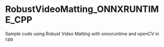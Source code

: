 # RobustVideoMatting_ONNXRUNTIME_CPP
Sample code using Robust Video Matting with onnxruntime and openCV in cpp 
